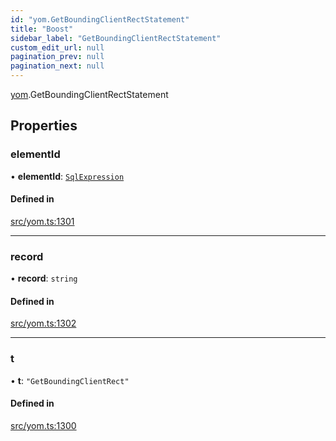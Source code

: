 ```yaml
---
id: "yom.GetBoundingClientRectStatement"
title: "Boost"
sidebar_label: "GetBoundingClientRectStatement"
custom_edit_url: null
pagination_prev: null
pagination_next: null
---
```


[yom](../namespaces/yom.md).GetBoundingClientRectStatement

## Properties

### elementId

• **elementId**: [`SqlExpression`](../namespaces/yom.md#sqlexpression)

#### Defined in

[src/yom.ts:1301](https://github.com/yolmio/boost/blob/b239488/src/yom.ts#L1301)

___

### record

• **record**: `string`

#### Defined in

[src/yom.ts:1302](https://github.com/yolmio/boost/blob/b239488/src/yom.ts#L1302)

___

### t

• **t**: ``"GetBoundingClientRect"``

#### Defined in

[src/yom.ts:1300](https://github.com/yolmio/boost/blob/b239488/src/yom.ts#L1300)
